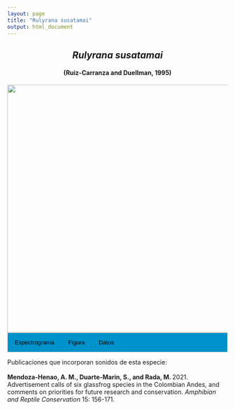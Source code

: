 ```yaml
---
layout: page
title: "Rulyrana susatamai"
output: html_document
---
```


<style>
/* Simplified CSS for tabs */
.tab {
  overflow: hidden;
  border: 1px solid #ccc;
  background-color: #0092ca;
}
.tab button {
  background-color: inherit;
  float: left;
  border: none;
  cursor: pointer;
  padding: 14px 16px;
  transition: background-color 0.3s;
}
.tab button:hover {
  background-color: #ddd;
}
.tab button.active {
  background-color: #ccc;
}
.tabcontent {
  display: none;
  padding: 6px 12px;
  border: 1px solid #ccc;
  border-top: none;
}
.audio-container {
  margin-bottom: 10px;
}
body h1 {
  display: none;
}
</style>

<script>
function openTab(evt, tabName) {
  document.querySelectorAll('.tabcontent').forEach(tab => tab.style.display = "none");
  document.querySelectorAll('.tablinks').forEach(link => link.classList.remove('active'));
  document.getElementById(tabName).style.display = "block";
  evt.currentTarget.classList.add('active');
}
</script>

<!-- Species presentation -->
<div style="text-align: center;">
  <h2><i>Rulyrana susatamai</i></h2>
  <h4>(Ruiz-Carranza and Duellman, 1995)</h4>
  <img src="{{ site.baseurl }}/images/especie_Rulyrana_susatamai.png" style="width:15cm;">
</div>

<!-- Tabs section -->
<div class="tab">
  <button class="tablinks" onclick="openTab(event, 'Espectro')">Espectrograma</button>
  <button class="tablinks" onclick="openTab(event, 'fig')">Figura</button>
  <button class="tablinks" onclick="openTab(event, 'tab')">Datos</button>
</div>

<!-- Seccion Espectrograma -->
<div id="Espectro" class="tabcontent" style="text-align: center;">
  <video width="100%" height="auto" controls>
    <source src="{{ site.baseurl }}/Espectrograms/dyna_Rulyrana_susatamai.mp4" type="video/mp4">
    Tu navegador no soporta el elemento de video.
  </video>
</div>

<!-- Seccion Figura -->
<div id="fig" class="tabcontent" style="text-align: center;">
  <img src="{{ site.baseurl }}/images/spec_Rulyrana_susatamai.png" style="width:15cm;">
</div>

<!-- Seccion Datos -->
<div id="tab" class="tabcontent">
  <p>IAVH-CSA-34245 <a href="http://colecciones.humboldt.org.co/rec/sonidos/IAvH-CSA-34245/IAvH-CSA-34245.wav">http://colecciones.humboldt.org.co/rec/sonidos/IAvH-CSA-34245/IAvH-CSA-34245.wav</a>.</p>
  <p>IAVH-CSA-34246 <a href="http://colecciones.humboldt.org.co/rec/sonidos/IAvH-CSA-34246/IAvH-CSA-34246.wav">http://colecciones.humboldt.org.co/rec/sonidos/IAvH-CSA-34246/IAvH-CSA-34246.wav</a>.</p>
  <p>IAVH-CSA-34247 <a href="http://colecciones.humboldt.org.co/rec/sonidos/IAvH-CSA-34247/IAvH-CSA-34247.wav">http://colecciones.humboldt.org.co/rec/sonidos/IAvH-CSA-34247/IAvH-CSA-34247.wav</a>.</p>
</div>

Publicaciones que incorporan sonidos de esta especie:
<br><br>
<strong>Mendoza-Henao, A. M., Duarte-Marin, S., and Rada, M. </strong> 2021. Advertisement calls of six glassfrog species in the Colombian Andes, and comments on priorities for future research and conservation. <i>Amphibian and Reptile Conservation</i> 15: 156-171.

